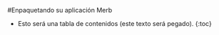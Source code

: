 #Enpaquetando su aplicación Merb

* Esto será una tabla de contenidos (este texto será pegado).
{:toc}

